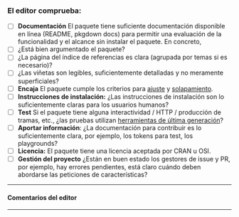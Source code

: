 ### El editor comprueba:

- [ ] **Documentación** El paquete tiene suficiente documentación disponible en línea (README, pkgdown docs) para permitir una evaluación de la funcionalidad y el alcance sin instalar el paquete. En concreto,
- [ ] ¿Está bien argumentado el paquete?
- [ ] ¿La página del índice de referencias es clara (agrupada por temas si es necesario)?
- [ ] ¿Las viñetas son legibles, suficientemente detalladas y no meramente superficiales?
- [ ] **Encaja** El paquete cumple los criterios para [ajuste](https://devguide.ropensci.org/policies.html#package-categories) y [solapamiento](https://devguide.ropensci.org/policies.html#overlap).
- [ ] **Instrucciones de instalación:** ¿Las instrucciones de instalación son lo suficientemente claras para los usuarios humanos?
- [ ] **Test** Si el paquete tiene alguna interactividad / HTTP / producción de tramas, etc., ¿las pruebas utilizan [herramientas de última generación](https://devguide.ropensci.org/building.html#testing)?
- [ ] **Aportar información**: ¿La documentación para contribuir es lo suficientemente clara, por ejemplo, los tokens para test, los playgrounds?
- [ ] **Licencia:** El paquete tiene una licencia aceptada por CRAN u OSI.
- [ ] **Gestión del proyecto** ¿Están en buen estado los gestores de issue y PR, por ejemplo, hay errores pendientes, está claro cuándo deben abordarse las peticiones de características?

***

#### Comentarios del editor

***


